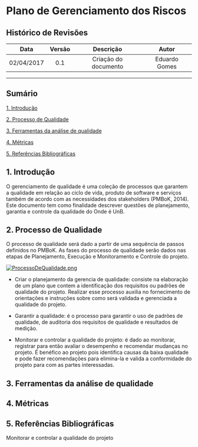 # Plano de Gerenciamento dos Riscos

## Histórico de Revisões

| Data | Versão | Descrição | Autor |
|:----:|:------:|:---------:|:-----:|
|02/04/2017|0.1|Criação do documento|Eduardo Gomes|

***

## Sumário

[1. Introdução](#1-introducao)  

[2. Processo de Qualidade](#2-Processo-de-Qualidade)

[3. Ferramentas da análise de qualidade](#3-Ferramentas-da-análise-de-qualidade)

[4. Métricas](#4-Metricas)

[5. Referências Bibliográficas](#5-Referências-Bibliograficas)

## 1. Introdução

O gerenciamento de qualidade é uma coleção de processos que garantem a qualidade em relação ao ciclo de vida, produto de software e serviços também de acordo com as necessidades dos stakeholders (PMBoK, 2014).
Este documento tem como finalidade descrever questões de planejamento, garantia e controle da qualidade do Onde é UnB.

## 2. Processo de Qualidade

O processo de qualidade será dado a partir de uma sequência de passos definidos no PMBoK. As fases do processo de qualidade serão dados nas etapas de Planejamento, Execução e Monitoramento e Controle do projeto.

[![ProcessoDeQualidade.png](https://s29.postimg.org/wjrbm1ygn/Processo_De_Qualidade.png)](https://postimg.org/image/8g0jxrfzn/)

* Criar o planejamento da gerencia de qualidade: consiste na elaboração de um plano que contem a identificação dos requisitos ou padrões de qualidade do projeto. Realizar esse processo auxilia no fornecimento de orientações e instruções sobre como será validada e gerenciada a qualidade do projeto. 

* Garantir a qualidade: é o processo para garantir o uso de padrões de qualidade, de auditoria dos requisitos de qualidade e resultados de medição.

* Monitorar e controlar a qualidade do projeto: é dado ao monitorar, registrar para então avaliar o desempenho e recomendar mudanças no projeto. É benéfico ao projeto pois identifica causas da baixa qualidade e pode fazer recomendações para elimina-la e valida a conformidade do projeto para com as partes interessadas.

## 3. Ferramentas da análise de qualidade

## 4. Métricas

## 5. Referências Bibliográficas

Monitorar e controlar a qualidade do projeto